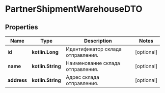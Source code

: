 
# PartnerShipmentWarehouseDTO

## Properties
| Name | Type | Description | Notes |
| ------------ | ------------- | ------------- | ------------- |
| **id** | **kotlin.Long** | Идентификатор склада отправления. |  [optional] |
| **name** | **kotlin.String** | Наименование склада отправления. |  [optional] |
| **address** | **kotlin.String** | Адрес склада отправления. |  [optional] |



